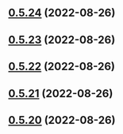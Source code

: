 ## [0.5.24](https://github.com/idbi/components/compare/v0.5.23...v0.5.24) (2022-08-26)



## [0.5.23](https://github.com/idbi/components/compare/v0.5.22...v0.5.23) (2022-08-26)



## [0.5.22](https://github.com/idbi/components/compare/v0.5.21...v0.5.22) (2022-08-26)



## [0.5.21](https://github.com/idbi/components/compare/v0.5.20...v0.5.21) (2022-08-26)



## [0.5.20](https://github.com/idbi/components/compare/v0.5.19...v0.5.20) (2022-08-26)



